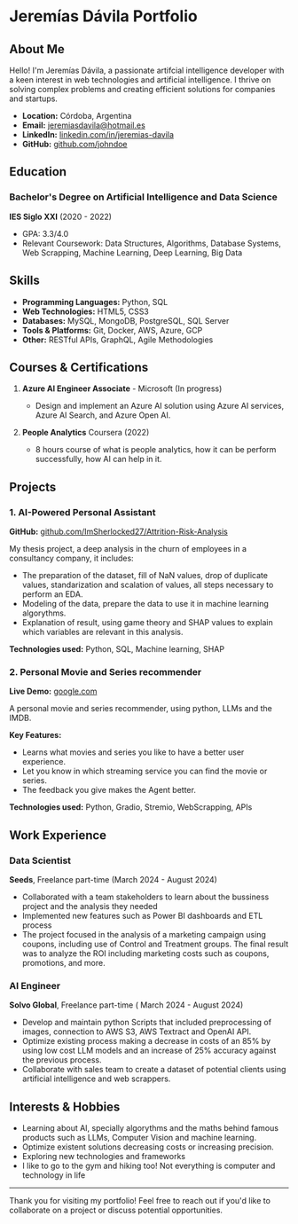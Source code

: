 # Jeremías Dávila Portfolio

## About Me

Hello! I'm Jeremías Dávila, a passionate artifcial intelligence developer with a keen interest in web technologies and artificial intelligence. I thrive on solving complex problems and creating efficient solutions for companies and startups.

- **Location:** Córdoba, Argentina
- **Email:** jeremiasdavila@hotmail.es
- **LinkedIn:** [linkedin.com/in/jeremias-davila](https://www.linkedin.com/in/jeremias-davila/)
- **GitHub:** [github.com/johndoe](https://github.com/ImSherlocked27)

## Education

### Bachelor's Degree on Artificial Intelligence and Data Science
**IES Siglo XXI** (2020 - 2022)
- GPA: 3.3/4.0
- Relevant Coursework: Data Structures, Algorithms, Database Systems, Web Scrapping, Machine Learning, Deep Learning, Big Data

## Skills

- **Programming Languages:** Python, SQL
- **Web Technologies:** HTML5, CSS3
- **Databases:** MySQL, MongoDB, PostgreSQL, SQL Server
- **Tools & Platforms:** Git, Docker, AWS, Azure, GCP
- **Other:** RESTful APIs, GraphQL, Agile Methodologies

## Courses & Certifications

1. **Azure AI Engineer Associate** - Microsoft (In progress)
   - Design and implement an Azure AI solution using Azure AI services, Azure AI Search, and Azure Open AI.

2. **People Analytics** Coursera (2022)
   - 8 hours course of what is people analytics, how it can be perform successfully, how AI can help in it.

## Projects

### 1. AI-Powered Personal Assistant
**GitHub:** [github.com/ImSherlocked27/Attrition-Risk-Analysis](https://github.com/ImSherlocked27/Attrition-Risk-Analysis)

My thesis project, a deep analysis in the churn of employees in a consultancy company, it includes:
- The preparation of the dataset, fill of NaN values, drop of duplicate values, standarization and scalation of values, all steps necessary to perform an EDA.
- Modeling of the data, prepare the data to use it in machine learning algorythms.
- Explanation of result, using game theory and SHAP values to explain which variables are relevant in this analysis.

**Technologies used:** Python, SQL, Machine learning, SHAP

### 2. Personal Movie and Series recommender
**Live Demo:** [google.com](google.com)

A personal movie and series recommender, using python, LLMs and the IMDB.

**Key Features:**
- Learns what movies and series you like to have a better user experience.
- Let you know in which streaming service you can find the movie or series.
- The feedback you give makes the Agent better.

**Technologies used:** Python, Gradio, Stremio, WebScrapping, APIs

## Work Experience

### Data Scientist
**Seeds**, Freelance part-time (March 2024 - August 2024)

- Collaborated with a team stakeholders to learn about the bussiness project and the analysis they needed
- Implemented new features such as Power BI dashboards and ETL process
- The project focused in the analysis of a marketing campaign using coupons, including use of Control and Treatment groups. The final result was to analyze the ROI including marketing costs such as coupons, promotions, and more.

### AI Engineer
**Solvo Global**, Freelance part-time ( March 2024 - August 2024)

- Develop and maintain python Scripts that included preprocessing of images, connection to AWS S3, AWS Textract and OpenAI API.
- Optimize existing process making a decrease in costs of an 85% by using low cost LLM models and an increase of 25% accuracy against the previous process.
- Collaborate with sales team to create a dataset of potential clients using artificial intelligence and web scrappers.

## Interests & Hobbies

- Learning about AI, specially algorythms and the maths behind famous products such as LLMs, Computer Vision and machine learning.
- Optimize existent solutions decreasing costs or increasing precision.
- Exploring new technologies and frameworks
- I like to go to the gym and hiking too! Not everything is computer and technology in life

---

Thank you for visiting my portfolio! Feel free to reach out if you'd like to collaborate on a project or discuss potential opportunities.
